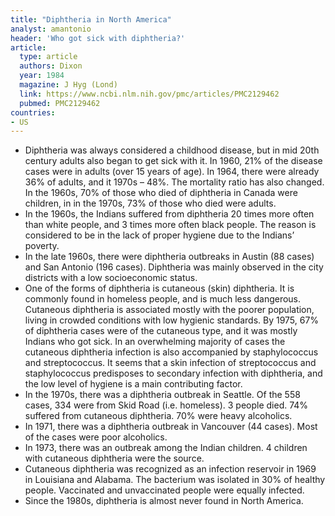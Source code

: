 ```yaml
---
title: "Diphtheria in North America"
analyst: amantonio
header: 'Who got sick with diphtheria?'
article:
  type: article
  authors: Dixon
  year: 1984
  magazine: J Hyg (Lond)
  link: https://www.ncbi.nlm.nih.gov/pmc/articles/PMC2129462
  pubmed: PMC2129462
countries:
- US
---
```


- Diphtheria was always considered a childhood disease, but in mid 20th century adults also began to get sick with it. In 1960, 21% of the disease cases were in adults (over 15 years of age). In 1964, there were already 36% of adults, and it 1970s – 48%. The mortality ratio has also changed. In the 1960s, 70% of those who died of diphtheria in Canada were children, in in the 1970s, 73% of those who died were adults.
- In the 1960s, the Indians suffered from diphtheria 20 times more often than white people, and 3 times more often black people. The reason is considered to be in the lack of proper hygiene due to the Indians’ poverty.
- In the late 1960s, there were diphtheria outbreaks in Austin (88 cases) and San Antonio (196 cases). Diphtheria was mainly observed in the city districts with a low socioeconomic status.
- One of the forms of diphtheria is cutaneous (skin) diphtheria. It is commonly found in homeless people, and is much less dangerous.
Cutaneous diphtheria is associated mostly with the poorer population, living in crowded conditions with low hygienic standards. By 1975, 67% of diphtheria cases were of the cutaneous type, and it was mostly Indians who got sick.
In an overwhelming majority of cases the cutaneous diphtheria infection is also accompanied by staphylococcus and streptococcus. It seems that a skin infection of streptococcus and staphylococcus predisposes to secondary infection with diphtheria, and the low level of hygiene is a main contributing factor.
- In the 1970s, there was a diphtheria outbreak in Seattle. Of the 558 cases, 334 were from Skid Road (i.e. homeless). 3 people died. 74% suffered from cutaneous diphtheria. 70% were heavy alcoholics.
- In 1971, there was a diphtheria outbreak in Vancouver (44 cases). Most of the cases were poor alcoholics.
- In 1973, there was an outbreak among the Indian children. 4 children with cutaneous diphtheria were the source.
- Cutaneous diphtheria was recognized as an infection reservoir in 1969 in Louisiana and Alabama. The bacterium was isolated in 30% of healthy people. Vaccinated and unvaccinated people were equally infected.
- Since the 1980s, diphtheria is almost never found in North America.


